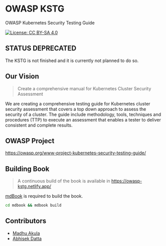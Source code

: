 # OWASP KSTG 
OWASP Kubernetes Security Testing Guide

[![License: CC BY-SA 4.0](https://licensebuttons.net/l/by-sa/4.0/80x15.png)](https://creativecommons.org/licenses/by-sa/4.0/)

## STATUS DEPRECATED
The KSTG is not finished and it is currently not planned to do so.

## Our Vision

> Create a comprehensive manual for Kubernetes Cluster Security Assessment

We are creating a comprehensive testing guide for Kubernetes cluster security assessment that covers a top down approach to assess the security of a cluster. The guide include methodology, tools, techniques and procedures (TTP) to execute an assessment that enables a tester to deliver consistent and complete results.

## OWASP Project

https://owasp.org/www-project-kubernetes-security-testing-guide/

## Building Book

> A continuous build of the book is available in https://owasp-kstg.netlify.app/

[mdBook](https://github.com/rust-lang/mdBook) is required to build the book.

```bash
cd mdbook && mdbook build
```

## Contributors

* [Madhu Akula](https://twitter.com/madhuakula)
* [Abhisek Datta](https://twitter.com/abh1sek)

